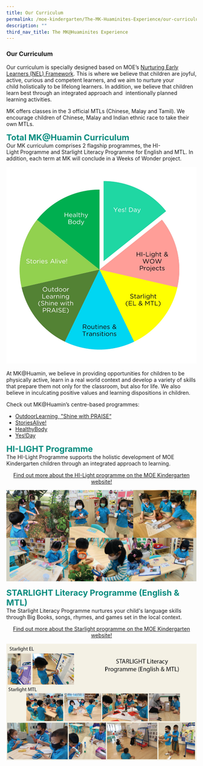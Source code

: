 ```yaml
---
title: Our Curriculum
permalink: /moe-kindergarten/The-MK-Huaminites-Experience/our-curriculum/
description: ""
third_nav_title: The MK@Huaminites Experience
---
```

### **Our Curriculum**

Our curriculum is specially designed based on MOE’s [Nurturing Early Learners (NEL) Framework](https://www.nel.moe.edu.sg/). This is where we believe that children are joyful, active, curious and competent learners, and we aim to nurture your child holistically to be lifelong learners. In addition, we believe that children learn best through an integrated approach and  intentionally planned learning activities.  
  

MK offers classes in the 3 official MTLs (Chinese, Malay and Tamil). We encourage children of Chinese, Malay and Indian ethnic race to take their own MTLs.

<b style="color:#038C7F; font-size:22px;">Total MK@Huamin Curriculum</b><br>
Our MK curriculum comprises 2 flagship programmes, the HI-Light Programme and Starlight Literacy Programme for English and MTL. In addition, each term at MK will conclude in a Weeks of Wonder project.

![](/images/Total%20MKHuamin%20Curriculum%202022.jpg)
	
At MK@Huamin, we believe in providing opportunities for children to be physically active, learn in a real world context and develop a variety of skills that prepare them not only for the classroom, but also for life. We also believe in inculcating positive values and learning dispositions in children.

Check out MK@Huamin’s centre-based programmes:
* [OutdoorLearning, "Shine with PRAISE“](https://huaminpri.moe.edu.sg/mk-at-huamin/the-mk-at-huaminites-experience/shine-with-praise)
* [StoriesAlive!](https://huaminpri.moe.edu.sg/mk-at-huamin/the-mk-at-huaminites-experience/stories-alive)
* [HealthyBody](https://huaminpri.moe.edu.sg/mk-at-huamin/the-mk-at-huaminites-experience/healthy-body)
* [Yes!Day](https://huaminpri.moe.edu.sg/mk-at-huamin/the-mk-at-huaminites-experience/yes-day)

<b style="color:#038C7F; font-size:22px;">HI-LIGHT Programme</b><br>
The HI-Light Programme supports the holistic development of MOE Kindergarten children through an integrated approach to learning.<a href="https://moe.gov.sg/preschool/moe-kindergarten/curriculum/hi-light/"><p style="text-align:center;">Find out more about the HI-Light programme on the MOE Kindergarten website!</p></a>

![](/images/MK%20Hi-Light.png)

<b style="color:#038C7F; font-size:22px;">STARLIGHT Literacy Programme (English & MTL)</b><br>
The Starlight Literacy Programme nurtures your child's language skills through Big Books, songs, rhymes, and games set in the local context.
<a href="https://moe.gov.sg/preschool/moe-kindergarten/curriculum/starlight/"><p style="text-align:center;">Find out more about the Starlight programme on the MOE Kindergarten website!</p></a>
![](/images/MK%20Starlight.png)